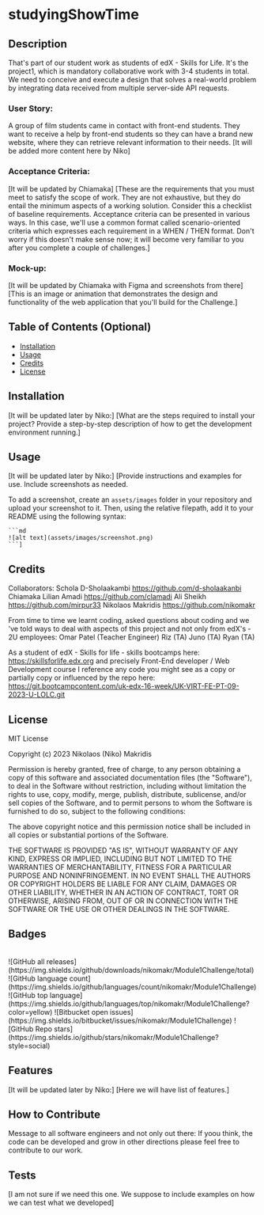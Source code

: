 # studyingShowTime

## Description

That's part of our student work as students of edX - Skills for Life. It's the project1, which is mandatory collaborative work with 3-4 students in total. We need to conceive and execute a design that solves a real-world problem by integrating data received from multiple server-side API requests.

### User Story: 
A group of film students came in contact with front-end students. They want to receive a help by front-end students so they can have a brand new website, where they can retrieve relevant information to their needs. [It will be added more content here by Niko]

### Acceptance Criteria: 

[It will be updated by Chiamaka]
[These are the requirements that you must meet to satisfy the scope of work. They are not exhaustive, but they do entail the minimum aspects of a working solution. Consider this a checklist of baseline requirements. Acceptance criteria can be presented in various ways. In this case, we'll use a common format called scenario-oriented criteria which expresses each requirement in a WHEN / THEN format. Don't worry if this doesn't make sense now; it will become very familiar to you after you complete a couple of challenges.]

### Mock-up: 
[It will be updated by Chiamaka with Figma and screenshots from there]
[This is an image or animation that demonstrates the design and functionality of the web application that you'll build for the Challenge.]

## Table of Contents (Optional)

- [Installation](#installation)
- [Usage](#usage)
- [Credits](#credits)
- [License](#license)

## Installation

[It will be updated later by Niko:]
[What are the steps required to install your project? Provide a step-by-step description of how to get the development environment running.]

## Usage

[It will be updated later by Niko:]
[Provide instructions and examples for use. Include screenshots as needed.

To add a screenshot, create an `assets/images` folder in your repository and upload your screenshot to it. Then, using the relative filepath, add it to your README using the following syntax:

    ```md
    ![alt text](assets/images/screenshot.png)
    ```]

## Credits

Collaborators:
Schola D-Sholaakambi https://github.com/d-sholaakanbi
Chiamaka Lilian Amadi https://github.com/clamadi
Ali Sheikh https://github.com/mirpur33
Nikolaos Makridis https://github.com/nikomakr

From time to time we learnt coding, asked questions about coding and we 've told ways to deal with aspects of this project and not only from edX's - 2U employees:
Omar Patel (Teacher Engineer)
Riz (TA)
Juno (TA)
Ryan (TA)

As a student of edX - Skills for life - skills bootcamps here: https://skillsforlife.edx.org and precisely Front-End developer / Web Development course I reference any code you might see as a copy or partially copy or influenced by the repo here: https://git.bootcampcontent.com/uk-edx-16-week/UK-VIRT-FE-PT-09-2023-U-LOLC.git

## License

MIT License

Copyright (c) 2023 Nikolaos (Niko) Makridis

Permission is hereby granted, free of charge, to any person obtaining a copy
of this software and associated documentation files (the "Software"), to deal
in the Software without restriction, including without limitation the rights
to use, copy, modify, merge, publish, distribute, sublicense, and/or sell
copies of the Software, and to permit persons to whom the Software is
furnished to do so, subject to the following conditions:

The above copyright notice and this permission notice shall be included in all
copies or substantial portions of the Software.

THE SOFTWARE IS PROVIDED "AS IS", WITHOUT WARRANTY OF ANY KIND, EXPRESS OR
IMPLIED, INCLUDING BUT NOT LIMITED TO THE WARRANTIES OF MERCHANTABILITY,
FITNESS FOR A PARTICULAR PURPOSE AND NONINFRINGEMENT. IN NO EVENT SHALL THE
AUTHORS OR COPYRIGHT HOLDERS BE LIABLE FOR ANY CLAIM, DAMAGES OR OTHER
LIABILITY, WHETHER IN AN ACTION OF CONTRACT, TORT OR OTHERWISE, ARISING FROM,
OUT OF OR IN CONNECTION WITH THE SOFTWARE OR THE USE OR OTHER DEALINGS IN THE
SOFTWARE.

## Badges

<br>
![GitHub all releases](https://img.shields.io/github/downloads/nikomakr/Module1Challenge/total)
![GitHub language count](https://img.shields.io/github/languages/count/nikomakr/Module1Challenge)
![GitHub top language](https://img.shields.io/github/languages/top/nikomakr/Module1Challenge?color=yellow)
![Bitbucket open issues](https://img.shields.io/bitbucket/issues/nikomakr/Module1Challenge)
![GitHub Repo stars](https://img.shields.io/github/stars/nikomakr/Module1Challenge?style=social)
<br>

## Features

[It will be updated later by Niko:]
[Here we will have list of features.]

## How to Contribute

Message to all software engineers and not only out there:
If yoou think, the code can be developed and grow in other directions please feel free to contribute to our work.

## Tests

[I am not sure if we need this one. We suppose to include examples on how we can test what we developed]